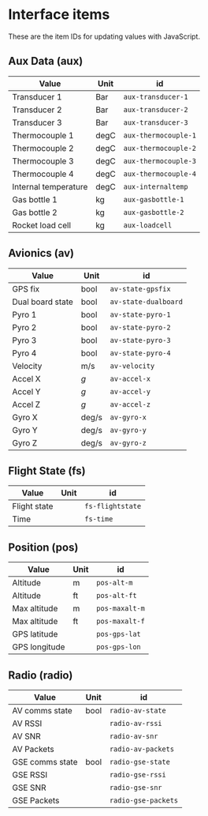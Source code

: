 
# Interface items
These are the item IDs for updating values with JavaScript.

## Aux Data (aux)
| Value | Unit | id |
| --- | --- | --- |
| Transducer 1 | Bar | `aux-transducer-1` |
| Transducer 2 | Bar | `aux-transducer-2` |
| Transducer 3 | Bar | `aux-transducer-3` |
| Thermocouple 1 | degC | `aux-thermocouple-1` |
| Thermocouple 2 | degC | `aux-thermocouple-2` |
| Thermocouple 3 | degC | `aux-thermocouple-3` |
| Thermocouple 4 | degC | `aux-thermocouple-4` |
| Internal temperature | degC | `aux-internaltemp` |
| Gas bottle 1 | kg | `aux-gasbottle-1` |
| Gas bottle 2 | kg | `aux-gasbottle-2` |
| Rocket load cell | kg | `aux-loadcell` |

## Avionics (av)
| Value | Unit | id |
| --- | --- | --- |
| GPS fix | bool | `av-state-gpsfix` |
| Dual board state | bool | `av-state-dualboard` |
| Pyro 1 | bool | `av-state-pyro-1` |
| Pyro 2 | bool | `av-state-pyro-2` |
| Pyro 3 | bool | `av-state-pyro-3` |
| Pyro 4 | bool | `av-state-pyro-4` |
| Velocity | m/s | `av-velocity` |
| Accel X | *g* | `av-accel-x` |
| Accel Y | *g* | `av-accel-y` |
| Accel Z | *g* | `av-accel-z` |
| Gyro X | deg/s | `av-gyro-x` |
| Gyro Y | deg/s | `av-gyro-y` |
| Gyro Z | deg/s | `av-gyro-z` |

## Flight State (fs)
| Value | Unit | id |
| --- | --- | --- |
| Flight state | | `fs-flightstate` |
| Time | | `fs-time` |

## Position (pos)
| Value | Unit | id |
| --- | --- | --- |
| Altitude | m | `pos-alt-m` |
| Altitude | ft | `pos-alt-ft` |
| Max altitude | m | `pos-maxalt-m` |
| Max altitude | ft | `pos-maxalt-f` |
| GPS latitude |  | `pos-gps-lat` |
| GPS longitude | | `pos-gps-lon` |

## Radio (radio)
| Value | Unit | id |
| --- | --- | --- |
| AV comms state | bool | `radio-av-state` |
| AV RSSI | | `radio-av-rssi` |
| AV SNR | | `radio-av-snr` |
| AV Packets | | `radio-av-packets` |
| GSE comms state | bool | `radio-gse-state` |
| GSE RSSI | | `radio-gse-rssi` |
| GSE SNR | | `radio-gse-snr` |
| GSE Packets | | `radio-gse-packets` |